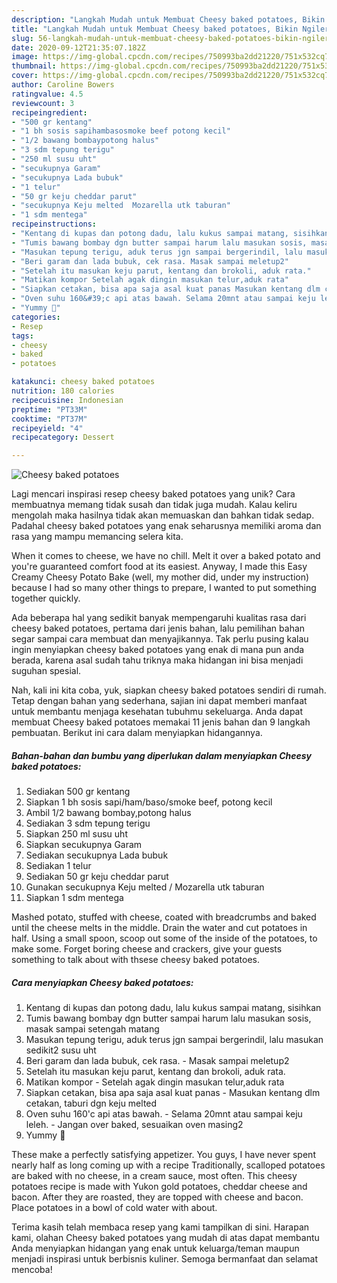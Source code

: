 ```yaml
---
description: "Langkah Mudah untuk Membuat Cheesy baked potatoes, Bikin Ngiler"
title: "Langkah Mudah untuk Membuat Cheesy baked potatoes, Bikin Ngiler"
slug: 56-langkah-mudah-untuk-membuat-cheesy-baked-potatoes-bikin-ngiler
date: 2020-09-12T21:35:07.182Z
image: https://img-global.cpcdn.com/recipes/750993ba2dd21220/751x532cq70/cheesy-baked-potatoes-foto-resep-utama.jpg
thumbnail: https://img-global.cpcdn.com/recipes/750993ba2dd21220/751x532cq70/cheesy-baked-potatoes-foto-resep-utama.jpg
cover: https://img-global.cpcdn.com/recipes/750993ba2dd21220/751x532cq70/cheesy-baked-potatoes-foto-resep-utama.jpg
author: Caroline Bowers
ratingvalue: 4.5
reviewcount: 3
recipeingredient:
- "500 gr kentang"
- "1 bh sosis sapihambasosmoke beef potong kecil"
- "1/2 bawang bombaypotong halus"
- "3 sdm tepung terigu"
- "250 ml susu uht"
- "secukupnya Garam"
- "secukupnya Lada bubuk"
- "1 telur"
- "50 gr keju cheddar parut"
- "secukupnya Keju melted  Mozarella utk taburan"
- "1 sdm mentega"
recipeinstructions:
- "Kentang di kupas dan potong dadu, lalu kukus sampai matang, sisihkan"
- "Tumis bawang bombay dgn butter sampai harum lalu masukan sosis, masak sampai setengah matang"
- "Masukan tepung terigu, aduk terus jgn sampai bergerindil, lalu masukan sedikit2 susu uht"
- "Beri garam dan lada bubuk, cek rasa. Masak sampai meletup2"
- "Setelah itu masukan keju parut, kentang dan brokoli, aduk rata."
- "Matikan kompor Setelah agak dingin masukan telur,aduk rata"
- "Siapkan cetakan, bisa apa saja asal kuat panas Masukan kentang dlm cetakan, taburi dgn keju melted"
- "Oven suhu 160&#39;c api atas bawah. Selama 20mnt atau sampai keju leleh. Jangan over baked, sesuaikan oven masing2"
- "Yummy 🤤"
categories:
- Resep
tags:
- cheesy
- baked
- potatoes

katakunci: cheesy baked potatoes 
nutrition: 180 calories
recipecuisine: Indonesian
preptime: "PT33M"
cooktime: "PT37M"
recipeyield: "4"
recipecategory: Dessert

---
```



![Cheesy baked potatoes](https://img-global.cpcdn.com/recipes/750993ba2dd21220/751x532cq70/cheesy-baked-potatoes-foto-resep-utama.jpg)

Lagi mencari inspirasi resep cheesy baked potatoes yang unik? Cara membuatnya memang tidak susah dan tidak juga mudah. Kalau keliru mengolah maka hasilnya tidak akan memuaskan dan bahkan tidak sedap. Padahal cheesy baked potatoes yang enak seharusnya memiliki aroma dan rasa yang mampu memancing selera kita.

When it comes to cheese, we have no chill. Melt it over a baked potato and you&#39;re guaranteed comfort food at its easiest. Anyway, I made this Easy Creamy Cheesy Potato Bake (well, my mother did, under my instruction) because I had so many other things to prepare, I wanted to put something together quickly.

Ada beberapa hal yang sedikit banyak mempengaruhi kualitas rasa dari cheesy baked potatoes, pertama dari jenis bahan, lalu pemilihan bahan segar sampai cara membuat dan menyajikannya. Tak perlu pusing kalau ingin menyiapkan cheesy baked potatoes yang enak di mana pun anda berada, karena asal sudah tahu triknya maka hidangan ini bisa menjadi suguhan spesial.


Nah, kali ini kita coba, yuk, siapkan cheesy baked potatoes sendiri di rumah. Tetap dengan bahan yang sederhana, sajian ini dapat memberi manfaat untuk membantu menjaga kesehatan tubuhmu sekeluarga. Anda dapat membuat Cheesy baked potatoes memakai 11 jenis bahan dan 9 langkah pembuatan. Berikut ini cara dalam menyiapkan hidangannya.

<!--inarticleads1-->

##### Bahan-bahan dan bumbu yang diperlukan dalam menyiapkan Cheesy baked potatoes:

1. Sediakan 500 gr kentang
1. Siapkan 1 bh sosis sapi/ham/baso/smoke beef, potong kecil
1. Ambil 1/2 bawang bombay,potong halus
1. Sediakan 3 sdm tepung terigu
1. Siapkan 250 ml susu uht
1. Siapkan secukupnya Garam
1. Sediakan secukupnya Lada bubuk
1. Sediakan 1 telur
1. Sediakan 50 gr keju cheddar parut
1. Gunakan secukupnya Keju melted / Mozarella utk taburan
1. Siapkan 1 sdm mentega


Mashed potato, stuffed with cheese, coated with breadcrumbs and baked until the cheese melts in the middle. Drain the water and cut potatoes in half. Using a small spoon, scoop out some of the inside of the potatoes, to make some. Forget boring cheese and crackers, give your guests something to talk about with thsese cheesy baked potatoes. 

<!--inarticleads2-->

##### Cara menyiapkan Cheesy baked potatoes:

1. Kentang di kupas dan potong dadu, lalu kukus sampai matang, sisihkan
1. Tumis bawang bombay dgn butter sampai harum lalu masukan sosis, masak sampai setengah matang
1. Masukan tepung terigu, aduk terus jgn sampai bergerindil, lalu masukan sedikit2 susu uht
1. Beri garam dan lada bubuk, cek rasa. - Masak sampai meletup2
1. Setelah itu masukan keju parut, kentang dan brokoli, aduk rata.
1. Matikan kompor - Setelah agak dingin masukan telur,aduk rata
1. Siapkan cetakan, bisa apa saja asal kuat panas - Masukan kentang dlm cetakan, taburi dgn keju melted
1. Oven suhu 160&#39;c api atas bawah. - Selama 20mnt atau sampai keju leleh. - Jangan over baked, sesuaikan oven masing2
1. Yummy 🤤


These make a perfectly satisfying appetizer. You guys, I have never spent nearly half as long coming up with a recipe Traditionally, scalloped potatoes are baked with no cheese, in a cream sauce, most often. This cheesy potatoes recipe is made with Yukon gold potatoes, cheddar cheese and bacon. After they are roasted, they are topped with cheese and bacon. Place potatoes in a bowl of cold water with about. 

Terima kasih telah membaca resep yang kami tampilkan di sini. Harapan kami, olahan Cheesy baked potatoes yang mudah di atas dapat membantu Anda menyiapkan hidangan yang enak untuk keluarga/teman maupun menjadi inspirasi untuk berbisnis kuliner. Semoga bermanfaat dan selamat mencoba!
